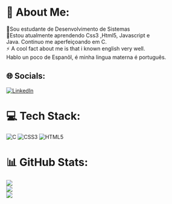 # 💫 About Me:
🔭Sou estudante de Desenvolvimento de Sistemas<br>🌱Estou atualmente aprendendo Css3 ,Html5, Javascript e <br>Java. Continuo me aperfeiçoando em C.<br>⚡ A cool fact about me is that i known english very well.<br>Hablo un poco de Espanõl, é minha lingua materna é português.


## 🌐 Socials:
[![LinkedIn](https://img.shields.io/badge/LinkedIn-%230077B5.svg?logo=linkedin&logoColor=white)](https://linkedin.com/in/www.linkedin.com/in/marcos-oliveira-6a0aba272) 

# 💻 Tech Stack:
![C](https://img.shields.io/badge/c-%2300599C.svg?style=for-the-badge&logo=c&logoColor=white) ![CSS3](https://img.shields.io/badge/css3-%231572B6.svg?style=for-the-badge&logo=css3&logoColor=white) ![HTML5](https://img.shields.io/badge/html5-%23E34F26.svg?style=for-the-badge&logo=html5&logoColor=white)
# 📊 GitHub Stats:
![](https://github-readme-stats.vercel.app/api?username=SavanKronos&theme=synthwave&hide_border=false&include_all_commits=false&count_private=false)<br/>
![](https://github-readme-streak-stats.herokuapp.com/?user=SavanKronos&theme=synthwave&hide_border=false)<br/>
![](https://github-readme-stats.vercel.app/api/top-langs/?username=SavanKronos&theme=synthwave&hide_border=false&include_all_commits=false&count_private=false&layout=compact)

<!-- Proudly created with GPRM ( https://gprm.itsvg.in ) -->

